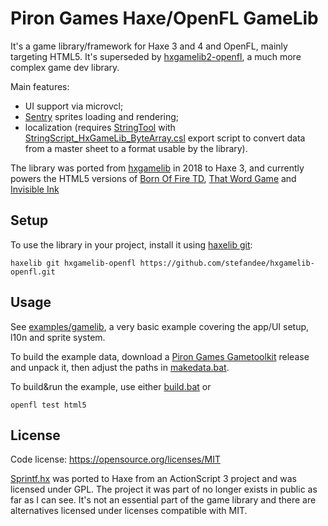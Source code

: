 # Piron Games Haxe/OpenFL GameLib
It's a game library/framework for Haxe 3 and 4 and OpenFL, mainly targeting HTML5. It's superseded by [hxgamelib2-openfl](https://github.com/stefandee/hxgamelib2-openfl), a much more complex game dev library.

Main features:
* UI support via microvcl;
* [Sentry](https://github.com/stefandee/gametoolkit) sprites loading and rendering;
* localization (requires [StringTool](https://github.com/stefandee/gametoolkit) with [StringScript_HxGameLib_ByteArray.csl](tools/StringTool/StringScript_HxGameLib_ByteArray.csl) export script to convert data from a master sheet to a format usable by the library).

The library was ported from [hxgamelib](https://github.com/stefandee/hxgamelib) in 2018 to Haxe 3, and currently powers the HTML5 versions of [Born Of Fire TD](https://www.pirongames.com/born-of-fire-td/), [That Word Game](https://www.pirongames.com/that-word-game/) and [Invisible Ink](https://www.pirongames.com/invisible-ink/)

## Setup

To use the library in your project, install it using [haxelib git](https://lib.haxe.org/documentation/using-haxelib/#git):

```console
haxelib git hxgamelib-openfl https://github.com/stefandee/hxgamelib-openfl.git
```

## Usage

See [examples/gamelib](examples/gamelib), a very basic example covering the app/UI setup, l10n and sprite system.

To build the example data, download a [Piron Games Gametoolkit](https://github.com/stefandee/gametoolkit/releases) release and unpack it, then adjust the paths in [makedata.bat](examples/gamelib/assets/makedata.bat).

To build&run the example, use either [build.bat](examples/gamelib/build.bat) or

```console
openfl test html5
```

## License

Code license:
https://opensource.org/licenses/MIT

[Sprintf.hx](src/gamelib/Sprintf.hx) was ported to Haxe from an ActionScript 3 project and was licensed under GPL. The project it was part of no longer exists in public as far as I can see. It's not an essential part of the game library and there are alternatives licensed under licenses compatible with MIT.